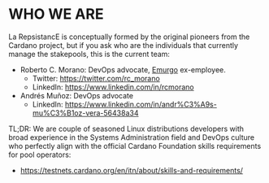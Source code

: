 # WHO WE ARE

La RepsistancE is conceptually formed by the original pioneers from the Cardano project, but if you ask who are the individuals that currently manage the stakepools, this is the current team:

* Roberto C. Morano: DevOps advocate, [Emurgo][emurgo] ex-employee. 
  * Twitter: https://twitter.com/rc_morano
  * LinkedIn: https://www.linkedin.com/in/rcmorano
* Andrés Muñoz: DevOps advocate
  * LinkedIn: https://www.linkedin.com/in/andr%C3%A9s-mu%C3%B1oz-vera-56438a34

TL;DR: We are couple of seasoned Linux distributions developers with broad experience in the Systems Administration field and DevOps culture who perfectly align with the official Cardano Foundation skills requirements for pool operators:

* https://testnets.cardano.org/en/itn/about/skills-and-requirements/

[emurgo]: https://www.cardano.org/partners/?tab=emurgo#partners-section
